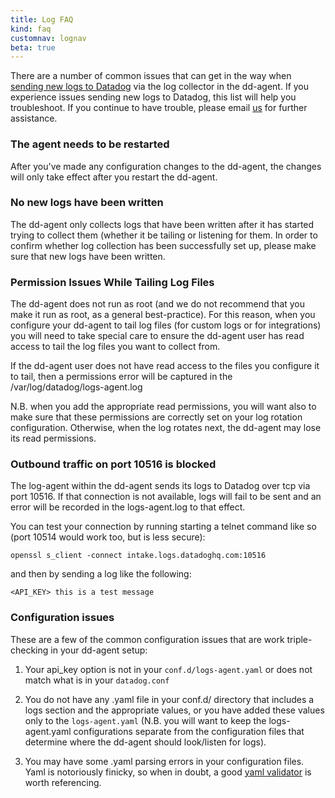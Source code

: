 ```yaml
---
title: Log FAQ
kind: faq
customnav: lognav
beta: true
---
```


There are a number of common issues that can get in the way when [sending new logs to Datadog](https://docs.datadoghq.com/logs/) via the log collector in the dd-agent. If you experience issues sending new logs to Datadog, this list will help you troubleshoot. If you continue to have trouble, please email [us](/help) for further assistance. 

### The agent needs to be restarted

After you've made any configuration changes to the dd-agent, the changes will only take effect after you restart the dd-agent.

### No new logs have been written

The dd-agent only collects logs that have been written after it has started trying to collect them (whether it be tailing or listening for them. In order to confirm whether log collection has been successfully set up, please make sure that new logs have been written.

### Permission Issues While Tailing Log Files

The dd-agent does not run as root (and we do not recommend that you make it run as root, as a general best-practice). For this reason, when you configure your dd-agent to tail log files (for custom logs or for integrations) you will need to take special care to ensure the dd-agent user has read access to tail the log files you want to collect from.

If the dd-agent user does not have read access to the files you configure it to tail, then a permissions error will be captured in the /var/log/datadog/logs-agent.log

N.B. when you add the appropriate read permissions, you will want also to make sure that these permissions are correctly set on your log rotation configuration. Otherwise, when the log rotates next, the dd-agent may lose its read permissions.  

### Outbound traffic on port 10516 is blocked

The log-agent within the dd-agent sends its logs to Datadog over tcp via port 10516. If that connection is not available, logs will fail to be sent and an error will be recorded in the logs-agent.log to that effect. 

You can test your connection by running starting a telnet command like so (port 10514 would work too, but is less secure):
```
openssl s_client -connect intake.logs.datadoghq.com:10516
```
and then by sending a log like the following:
```
<API_KEY> this is a test message
```

### Configuration issues

These are a few of the common configuration issues that are work triple-checking in your dd-agent setup:

1. Your api_key option is not in your `conf.d/logs-agent.yaml` or does not match what is in your `datadog.conf`

2. You do not have any .yaml file in your conf.d/ directory that includes a logs section and the appropriate values, or you have added these values only to the `logs-agent.yaml` (N.B. you will want to keep the logs-agent.yaml configurations separate from the configuration files that determine where the dd-agent should look/listen for logs).

3. You may have some .yaml parsing errors in your configuration files. Yaml is notoriously finicky, so when in doubt, a good [yaml validator](https://codebeautify.org/yaml-validator) is worth referencing. 